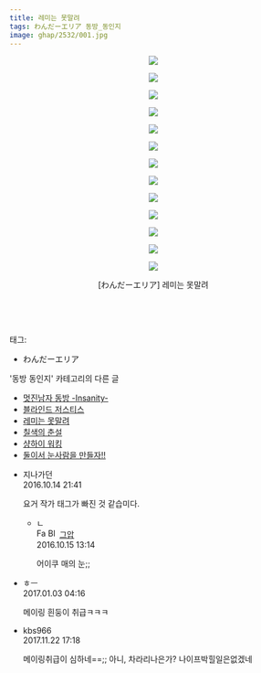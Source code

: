 ```yaml
---
title: 레미는 못말려
tags: わんだーエリア 동방_동인지
image: ghap/2532/001.jpg
---
```

<div class="article">
<p style="text-align: center; clear: none; float: none;"><img src="{{ site.nasurl }}/ghap/2532/001.jpg"/></p>
<p style="text-align: center; clear: none; float: none;"><img src="{{ site.nasurl }}/ghap/2532/002.jpg"/></p>
<p style="text-align: center; clear: none; float: none;"><img src="{{ site.nasurl }}/ghap/2532/003.jpg"/></p>
<p style="text-align: center; clear: none; float: none;"><img src="{{ site.nasurl }}/ghap/2532/004.jpg"/></p>
<p style="text-align: center; clear: none; float: none;"><img src="{{ site.nasurl }}/ghap/2532/005.jpg"/></p>
<p style="text-align: center; clear: none; float: none;"><img src="{{ site.nasurl }}/ghap/2532/006.jpg"/></p>
<p style="text-align: center; clear: none; float: none;"><img src="{{ site.nasurl }}/ghap/2532/007.jpg"/></p>
<p style="text-align: center; clear: none; float: none;"><img src="{{ site.nasurl }}/ghap/2532/008.jpg"/></p>
<p style="text-align: center; clear: none; float: none;"><img src="{{ site.nasurl }}/ghap/2532/009.jpg"/></p>
<p style="text-align: center; clear: none; float: none;"><img src="{{ site.nasurl }}/ghap/2532/010.jpg"/></p>
<p style="text-align: center; clear: none; float: none;"><img src="{{ site.nasurl }}/ghap/2532/011.jpg"/></p>
<p style="text-align: center; clear: none; float: none;"><img src="{{ site.nasurl }}/ghap/2532/012.jpg"/></p>
<p style="text-align: center; clear: none; float: none;"><img src="{{ site.nasurl }}/ghap/2532/013.jpg"/></p>
<p style="text-align: center; clear: none; float: none;">[わんだーエリア] 레미는 못말려</p>
<p style="text-align: center; clear: none; float: none;"><br/></p>
<p><br/></p>
</div><div class="tagTrail">
<p>태그: </p>
<ul>
<li>わんだーエリア</li>
</ul>
</div><div class="another">
<p>'동방 동인지' 카테고리의 다른 글</p>
<ul>
<li><a href="/2016-10-10-ghap_2535">멋진남자 동방 -Insanity-</a></li>
<li><a href="/2016-10-10-ghap_2533">블라인드 저스티스</a></li>
<li><a href="/2016-10-10-ghap_2532">레미는 못말려</a></li>
<li><a href="/2016-10-10-ghap_2531">칠색의 춘설</a></li>
<li><a href="/2016-10-10-ghap_2530">샹하이 워킹</a></li>
<li><a href="/2016-10-10-ghap_2529">둘이서 눈사람을 만들자!!</a></li>
</ul>
</div><div class="cb_module cb_fluid">
<div class="cb_wrt cb_profile">
<div class="comment">
<ul>
<li class="cb_thumb_off" id="comment14828435">
<div class="cb_comment_area">
<div class="cb_info_area">
<div class="cb_section">
<span class="cb_nick_name">지나가던</span>
</div>
<div class="cb_section">
<span class="cb_date">2016.10.14 21:41 </span>
</div>
</div>
<div class="cb_dsc_comment">
<p class="cb_dsc">
											요거 작가 태그가 빠진 것 같습미다.
										</p>
</div>
<ul>
<li class="cb_thumb_off" id="comment14828671">
<span class="cb_bu_subnode">ㄴ</span>
<div class="cb_comment_area">
<div class="cb_info_area">
<div class="cb_section">
<span class="cb_nick_name"><img alt="Favicon of https://ghaptouhou.tistory.com" height="16" onerror="this.onerror=null;this.parentNode.removeChild(this)" src="https://ghaptouhou.tistory.com/favicon.ico" width="16"/> <img alt="BlogIcon" height="16" onerror="this.parentNode.removeChild(this)" src="https://ghaptouhou.tistory.com/index.gif" width="16"/> <a href="https://ghaptouhou.tistory.com" onclick="return openLinkInNewWindow(this)"> 그압</a><span class="tistoryProfileLayerTrigger" onclick='TistoryProfile.show(event, this, {"title":"\uc800\uae30 \uc774\uac70 \ub098\uc911\uc5d0 \uc218\uc815 \uac00\ub2a5\ud558\ub098\uc694","url":"https:\/\/ghap.tistory.com","nickname":"\uadf8\uc555","items":[]}); return false;'></span></span>
</div>
<div class="cb_section">
<span class="cb_date">2016.10.15 13:14 </span>
</div>
</div>
<div class="cb_dsc_comment">
<p class="cb_dsc">
																어이쿠 매의 눈;;
															</p>
</div>
</div>
</li>
</ul>
</div></li>
<li class="cb_thumb_off" id="comment14882121">
<div class="cb_comment_area">
<div class="cb_info_area">
<div class="cb_section">
<span class="cb_nick_name">ㅎㅡ</span>
</div>
<div class="cb_section">
<span class="cb_date">2017.01.03 04:16 </span>
</div>
</div>
<div class="cb_dsc_comment">
<p class="cb_dsc">
											메이링 흰둥이 취급ㅋㅋㅋ
										</p>
</div>
</div></li>
<li class="cb_thumb_off" id="comment15135204">
<div class="cb_comment_area">
<div class="cb_info_area">
<div class="cb_section">
<span class="cb_nick_name">kbs966</span>
</div>
<div class="cb_section">
<span class="cb_date">2017.11.22 17:18 </span>
</div>
</div>
<div class="cb_dsc_comment">
<p class="cb_dsc">
											메이링취급이 심하네==;; 아니, 차라리나은가? 나이프박힐일은없겠네
										</p>
</div>
</div></li>
</ul>
</div>
</div><!-- commentList close -->
</div>